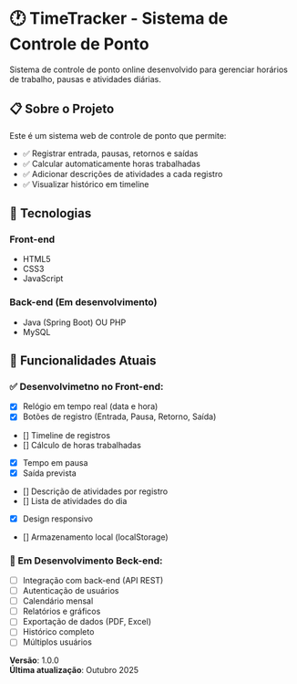 # 🕐 TimeTracker - Sistema de Controle de Ponto

Sistema de controle de ponto online desenvolvido para gerenciar horários de trabalho, pausas e atividades diárias.

## 📋 Sobre o Projeto

Este é um sistema web de controle de ponto que permite:
- ✅ Registrar entrada, pausas, retornos e saídas
- ✅ Calcular automaticamente horas trabalhadas
- ✅ Adicionar descrições de atividades a cada registro
- ✅ Visualizar histórico em timeline

## 🚀 Tecnologias

### Front-end
- HTML5
- CSS3
- JavaScript

### Back-end (Em desenvolvimento)
- Java (Spring Boot) OU PHP
- MySQL
  
## 🎯 Funcionalidades Atuais

### ✅ Desenvolvimetno no Front-end:
- [x] Relógio em tempo real (data e hora)
- [x] Botões de registro (Entrada, Pausa, Retorno, Saída)
- [] Timeline de registros
- [] Cálculo de horas trabalhadas
- [x] Tempo em pausa
- [x] Saída prevista
- [] Descrição de atividades por registro
- [] Lista de atividades do dia
- [x] Design responsivo
- [] Armazenamento local (localStorage)

### 🚧 Em Desenvolvimento Beck-end:
- [ ] Integração com back-end (API REST)
- [ ] Autenticação de usuários
- [ ] Calendário mensal
- [ ] Relatórios e gráficos
- [ ] Exportação de dados (PDF, Excel)
- [ ] Histórico completo
- [ ] Múltiplos usuários

**Versão**: 1.0.0  
**Última atualização**: Outubro 2025
